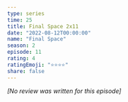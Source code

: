 ```yaml
---
type: series
time: 25
title: Final Space 2x11
date: "2022-08-12T00:00:00"
name: "Final Space"
season: 2
episode: 11
rating: 4
ratingEmoji: "⭐️⭐️⭐️⭐️"
share: false
---
```


*[No review was written for this episode]*